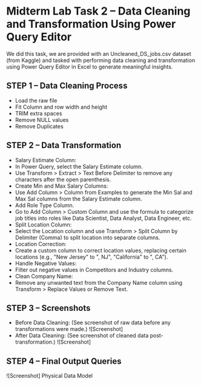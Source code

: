 # Midterm Lab Task 2 – Data Cleaning and Transformation Using Power Query Editor
We did this task, we are provided with an Uncleaned_DS_jobs.csv dataset (from Kaggle) and tasked with performing data cleaning and transformation using Power Query Editor in Excel to generate meaningful insights.
## STEP 1 – Data Cleaning Process
- Load the raw file
- Fit Column and row width and height
- TRIM extra spaces
- Remove NULL values
- Remove Duplicates
## STEP 2 – Data Transformation
- Salary Estimate Column:
- In Power Query, select the Salary Estimate column.
- Use Transform > Extract > Text Before Delimiter to remove any characters after the open parenthesis.
- Create Min and Max Salary Columns:
- Use Add Column > Column from Examples to generate the Min Sal and Max Sal columns from the Salary Estimate column.
- Add Role Type Column.
- Go to Add Column > Custom Column and use the formula to categorize job titles into roles like Data Scientist, Data Analyst, Data Engineer, etc.
- Split Location Column:
- Select the Location column and use Transform > Split Column by Delimiter (Comma) to split location into separate columns.
- Location Correction:
- Create a custom column to correct location values, replacing certain locations (e.g., "New Jersey" to ", NJ", "California" to ", CA").
- Handle Negative Values:
- Filter out negative values in Competitors and Industry columns.
- Clean Company Name:
- Remove any unwanted text from the Company Name column using Transform > Replace Values or Remove Text.
## STEP 3 – Screenshots
- Before Data Cleaning: (See screenshot of raw data before any transformations were made.)
![Screenshot]
- After Data Cleaning: (See screenshot of cleaned data post-transformation.)
![Screenshot]
## STEP 4 – Final Output Queries
![Screenshot]
Physical Data Model
